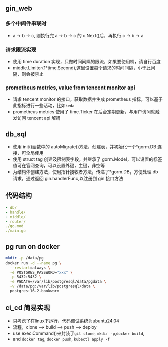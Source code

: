 ## gin_web

### 多个中间件串联时

- a -> b -> c, 则执行完 a -> b -> c 的 c.Next()后，再执行 c -> b -> a

### 请求限流实现

- 使用 time duration 实现，只做时间间隔的限流，如果要使用桶，请自行百度
- middle.Limiter(1\*time.Second),这里设置每个请求的时间间隔，小于此间隔，则会被禁止

### prometheus metrics, value from tencent monitor api

- 请求 tencent monitor 的接口，获取数据并生成 prometheus 指标，可以基于此指标进行一些活动，比如`keda`
- prometheus metrics 使用了 time.Ticker 在后台定期更新，与用户访问就触发访问 tencent api 解耦

## db_sql

- 使用 init()函数中的 autoMigrate()方法，创建表，并初始化一个\*gorm.DB 连接，可全局使用
- 使用 struct tag 创建及限制表字段，并继承了 gorm.Model，可以设置的标签值可在官网查询，可以设置外键，主键，非空等
- 为结构体创建方法，使用指针接收者方法，传递了\*gorm.DB，方便处理 db 请求，通过返回 gin.handlerFunc,以注册到 gin 接口方法

## 代码结构

```yaml
- db/
- handle/
- middle/
- router/
./go.mod
./main.go
```

## pg run on docker

```bash
mkdir -p /data/pg
docker run -d --name pg \
  --restart=always \
  -e POSTGRES_PASSWORD="xxx" \
  -p 5432:5432 \
  -e PGDATA=/var/lib/postgresql/data/pgdata \
  -v /data/pg:/var/lib/postgresql/data \
  postgres:16.2-bookworm
```

## ci_cd 简易实现
- 只考虑了在linux下运行，代码调试系统为ubuntu24.04
- 流程，clone --> build --> push --> deploy
- use exec.Command()来封装了`git clone`, `mkdir -p`,`docker build`,
- and `docker tag`, `docker push`, `kubectl apply -f`
